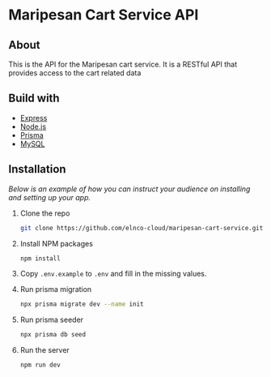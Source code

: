 # Maripesan Cart Service API

## About

This is the API for the Maripesan cart service. It is a RESTful API that provides access to the cart related data

## Build with

* [Express](http://expressjs.com/)
* [Node.js](http://nodejs.org/)
* [Prisma](https://www.prisma.io/)
* [MySQL](https://mariadb.org/)

## Installation

_Below is an example of how you can instruct your audience on installing and setting up your app._

1. Clone the repo

   ```sh
   git clone https://github.com/elnco-cloud/maripesan-cart-service.git
   ```

2. Install NPM packages

   ```sh
   npm install
   ```

3. Copy `.env.example` to `.env` and fill in the missing values.

4. Run prisma migration

   ```sh
   npx prisma migrate dev --name init
   ```

5. Run prisma seeder

    ```sh
    npx prisma db seed
    ```

6. Run the server

    ```sh
    npm run dev
    ```
